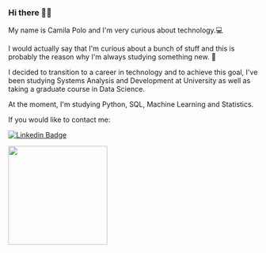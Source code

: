 ### Hi there 🙋‍♀️

<p>My name is Camila Polo and I'm very curious about technology.💻 </p>

<p> I would actually say that I'm curious about a bunch of stuff and this is probably the reason why I'm always studying something new. 🤭</p>


<p>I decided to transition to a career in technology and to achieve this goal, I've been studying Systems Analysis and Development at University as well as taking a graduate course in Data Science.</p>


<p> At the moment, I'm studying Python, SQL, Machine Learning and Statistics. 

 
  
 If you would like to contact me:



[![Linkedin Badge](https://img.shields.io/badge/-LinkedIn-blue?style=flat-square&logo=Linkedin&logoColor=white&link=https://www.linkedin.com/in/camilaspolo/)](https://www.linkedin.com/in/camilaspolo/)


<img height="200px" src="https://github-readme-stats.vercel.app/api?username=camilasp&show_icons=true&line_height=21&&theme=nightowl">


<!--
**camilasp/camilasp** is a ✨ _special_ ✨ repository because its `README.md` (this file) appears on your GitHub profile.

Here are some ideas to get you started:

- 🔭 I’m currently working on ...
- 🌱 I’m currently learning ...
- 👯 I’m looking to collaborate on ...
- 🤔 I’m looking for help with ...
- 💬 Ask me about ...
- 📫 How to reach me: ...
- 😄 Pronouns: ...
- ⚡ Fun fact: ...
-->
